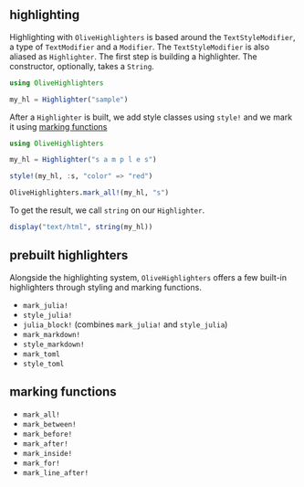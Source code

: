 ## highlighting
Highlighting with `OliveHighlighters` is based around the `TextStyleModifier`, a type of `TextModifier` and a `Modifier`. The `TextStyleModifier` is also aliased as `Highlighter`. The first step is building a highlighter. The constructor, optionally, takes a `String`.
```julia
using OliveHighlighters

my_hl = Highlighter("sample")
```
After a `Highlighter` is built, we add style classes using `style!` and we mark it using [marking functions](#marking-functions)
```julia
using OliveHighlighters

my_hl = Highlighter("s a m p l e s")

style!(my_hl, :s, "color" => "red")

OliveHighlighters.mark_all!(my_hl, "s")
```
To get the result, we call `string` on our `Highlighter`. 
```julia
display("text/html", string(my_hl))
```
## prebuilt highlighters
Alongside the highlighting system, `OliveHighlighters` offers a few built-in highlighters through styling and marking functions.
- `mark_julia!`
- `style_julia!`
- `julia_block!` (combines `mark_julia!` and `style_julia`)
- `mark_markdown!`
- `style_markdown!`
- `mark_toml`
- `style_toml`
## marking functions
- `mark_all!`
- `mark_between!`
- `mark_before!`
- `mark_after!`
- `mark_inside!`
- `mark_for!`
- `mark_line_after!`




